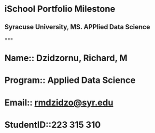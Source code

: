 #						iSchool Portfolio Milestone
## Syracuse University, MS. APPlied Data Science
===

# Name:: Dzidzornu, Richard, M
# Program:: Applied Data Science
# Email:: rmdzidzo@syr.edu
# StudentID::223 315 310
